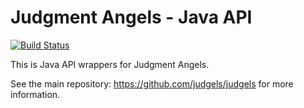 # Judgment Angels - Java API

[![Build Status](https://travis-ci.org/judgels/api.svg?branch=master)](https://travis-ci.org/judgels/api)

This is Java API wrappers for Judgment Angels.

See the main repository: https://github.com/judgels/judgels for more information.
